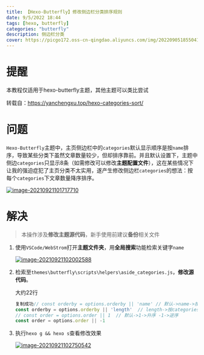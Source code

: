 ```yaml
---
title: 【Hexo-Butterfly】修改侧边栏分类排序规则
date: 9/5/2022 18:44
tags: [hexo, butterfly]
categories: "butterfly"
description: 侧边栏分类
cover: https://picgo172.oss-cn-qingdao.aliyuncs.com/img/202209051855041.png
---
```


# 提醒

本教程仅适用于hexo-butterfly主题，其他主题可以类比尝试

转载自：https://yanchengxu.top/hexo-categories-sort/

# 问题

`Hexo-Butterfly`主题中，主页侧边栏中的`categories`默认显示顺序是按`name`排序，导致某些分类下虽然文章数量较少，但却排序靠前。并且默认设置下，主题中侧边`categories`只显示8条（如需修改可以修改**主题配置文件**），这在某些情况下让我的强迫症犯了主页分类不太实用，遂产生修改侧边栏`categories`的想法：按每个`categories`下文章数量降序排序。

[![image-20210921101717710](https://picgo172.oss-cn-qingdao.aliyuncs.com/img/202209051856414.png)](https://yanchengxu.top/hexo-categories-sort/image-20210921101717710.png)

# 解决

> 本操作涉及**修改主题源代码**，新手使用前建议**备份**相关文件

1. 使用`VSCode/WebStrom`打开**主题文件夹**，用**全局搜索**功能检索关键字`name`

   [![image-20210921102002588](https://picgo172.oss-cn-qingdao.aliyuncs.com/img/202209051856503.png)](https://yanchengxu.top/hexo-categories-sort/image-20210921102002588.png)

2. 检索至`themes\butterfly\scripts\helpers\aside_categories.js`，**修改源代码**。

   大约22行

   ```js
   复制成功// const orderby = options.orderby || 'name' // 默认->name->按categories字母顺序
   const orderby = options.orderby || 'length'  // length->按categories下文章数量排序
   // const order = options.order || 1  // 默认->1->升序 -1->逆序
   const order = options.order || -1
   ```

3. 执行`hexo g && hexo s`查看修改效果

   [![image-20210921102750542](https://picgo172.oss-cn-qingdao.aliyuncs.com/img/202209051856540.png)](https://yanchengxu.top/hexo-categories-sort/image-20210921102750542.png)

